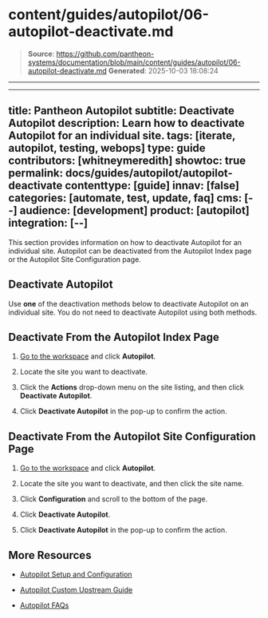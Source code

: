 # content/guides/autopilot/06-autopilot-deactivate.md

> **Source**: https://github.com/pantheon-systems/documentation/blob/main/content/guides/autopilot/06-autopilot-deactivate.md
> **Generated**: 2025-10-03 18:08:24

---

---
title: Pantheon Autopilot
subtitle: Deactivate Autopilot
description: Learn how to deactivate Autopilot for an individual site.
tags: [iterate, autopilot, testing, webops]
type: guide
contributors: [whitneymeredith]
showtoc: true
permalink: docs/guides/autopilot/autopilot-deactivate
contenttype: [guide]
innav: [false]
categories: [automate, test, update, faq]
cms: [--]
audience: [development]
product: [autopilot]
integration: [--]
---

This section provides information on how to deactivate Autopilot for an individual site. Autopilot can be deactivated from the Autopilot Index page or the Autopilot Site Configuration page.

## Deactivate Autopilot

Use **one** of the deactivation methods below to deactivate Autopilot on an individual site. You do not need to deactivate Autopilot using both methods.

## Deactivate From the Autopilot Index Page

1. [Go to the workspace](/guides/account-mgmt/workspace-sites-teams/workspaces#switch-between-workspaces) and click **Autopilot**.

1. Locate the site you want to deactivate.

1. Click the **Actions** <Icon icon="angleDown" /> drop-down menu on the site listing, and then click **Deactivate Autopilot**.

1. Click **Deactivate Autopilot** in the pop-up to confirm the action.

## Deactivate From the Autopilot Site Configuration Page

1. [Go to the workspace](/guides/account-mgmt/workspace-sites-teams/workspaces#switch-between-workspaces) and click **Autopilot**.

1. Locate the site you want to deactivate, and then click the site name.

1. Click **Configuration** and scroll to the bottom of the page.

1. Click **Deactivate Autopilot**.

1. Click **Deactivate Autopilot** in the pop-up to confirm the action.

## More Resources

- [Autopilot Setup and Configuration](/guides/autopilot/enable-autopilot)

- [Autopilot Custom Upstream Guide](/guides/autopilot-custom-upstream)

- [Autopilot FAQs](/guides/autopilot/autopilot-faq)
